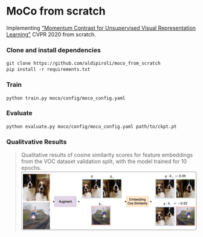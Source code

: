 # MoCo from scratch
Implementing ["Momentum Contrast for Unsupervised Visual Representation Learning"](https://openaccess.thecvf.com/content_CVPR_2020/papers/He_Momentum_Contrast_for_Unsupervised_Visual_Representation_Learning_CVPR_2020_paper.pdf) CVPR 2020 from scratch.

### Clone and install dependencies
``` 
git clone https://github.com/aldipiroli/moco_from_scratch
pip install -r requirements.txt 
``` 
### Train 
``` 
python train.py moco/config/moco_config.yaml
```
### Evaluate 
``` 
python evaluate.py moco/config/moco_config.yaml path/to/ckpt.pt
```
### Qualitvative Results
> Qualitative results of cosine similarity scores for feature embeddings from the VOC dataset validation split, with the model trained for 10 epochs. 
![](assets/teaser.png)